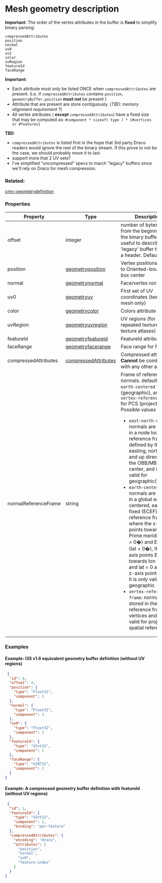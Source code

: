 # Mesh geometry description



**Important**: The order of the vertex attributes in the buffer is **fixed** to simplify binary parsing:
```
compressedAttributes
position
normal
uv0
uv1
color
uvRegion
featureId
faceRange
```
 
 **Important:**
- Each attribute must only be listed ONCE when `compressedAttributes` are present. (i.e. if `compressedAttributes` contains `position`, `geometryBuffer.position` **must not** be present )
- Attribute that are present are store contiguously. (_TBD: memory alignment requirement ?_)
- All vertex attributes ( **except** `compressedAttributes`) have a fixed size that may be computed as:
      `#component * sizeof( type ) * {#vertices or #features}`


 **TBD**:
 - `compressedAttributes` is listed first in the hope that 3rd party Draco readers would ignore the rest of the binary stream. If this prove to not be the case, we should probably move it to last.
 - support more that 2 UV sets? 
 - I've simplified "uncompressed" specs to march "legacy" buffers since we'll rely on Draco for mesh compression.

### Related:

[cmn::geometrydefinition](geometrydefinition.cmn.md)
### Properties

| Property | Type | Description |
| --- | --- | --- |
| offset | integer | number of bytes to skip from the beginning of the binary buffer (e.g. useful to describe 'legacy' buffer that have a header. Default=`0`) |
| position | [geometryposition](geometryposition.cmn.md) | Vertex positions relative to Oriented-bounding-box center |
| normal | [geometrynormal](geometrynormal.cmn.md) | Face/vertex normal  |
| uv0 | [geometryuv](geometryuv.cmn.md) | First set of UV coordinates (textured mesh only) |
| color | [geometrycolor](geometrycolor.cmn.md) | Colors attribute  |
| uvRegion | [geometryuvregion](geometryuvregion.cmn.md) | UV regions (for repeated textures in texture atlases) |
| featureId | [geometryfeatureid](geometryfeatureid.cmn.md) | FeatureId attribute |
| faceRange | [geometryfacerange](geometryfacerange.cmn.md) | Face range for feature |
| compressedAttributes | [compressedAttributes](compressedAttributes.cmn.md) | Compressed attributes. **Cannot** be combined with any other attributes |
| normalReferenceFrame | string | Frame of reference for normals. default is `earth-centered` for GCS (geographic), and `vertex-reference-frame` for PCS (projected) <div>Possible values are:<ul><li>`east-north-up`: normals are stored in a node local reference frame defined by the easting, northing and up directions at the OBB/MBS center, and is only valid for geographic(WGS84)</li><li>`earth-centered`: normals are stored in a global earth-centered, earth-fixed (ECEF) reference frame where the x-axis points towards Prime meridian (lon = 0�) and Equator (lat = 0�), the y-axis points East towards lon = +90 and lat = 0 and the z-axis points North. It is only valid for geographic</li><li>`vertex-reference-frame`: normals are stored in the same reference frame as vertices and is only valid for projected spatial reference</li></ul></div> |

### Examples 

#### Example: I3S v1.6 equivalent geometry buffer definition (without UV regions) 

```json
 {
  "id": 0,
  "offset": 4,
  "position": {
    "type": "Float32",
    "component": 3
  },
  "normal": {
    "type": "Float32",
    "component": 3
  },
  "uv0": {
    "type": "Float32",
    "component": 2
  },
  "featureId": {
    "type": "UInt32",
    "component": 1
  },
  "faceRange": {
    "type": "UINT32",
    "component": 2
  }
} 
```

#### Example: A compressed geometry buffer definition with featureId (without UV regions) 

```json
 {
  "id": 1,
  "featureId": {
    "type": "UInt32",
    "component": 1,
    "binding": "per-feature"
  },
  "compressedAttributes": {
    "encoding": "draco",
    "attributes": [
      "position",
      "normal",
      "uv0",
      "feature-index"
    ]
  }
} 
```

